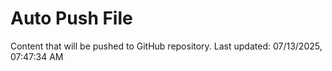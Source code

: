 # Auto Push File

Content that will be pushed to GitHub repository.
Last updated: 07/13/2025, 07:47:34 AM